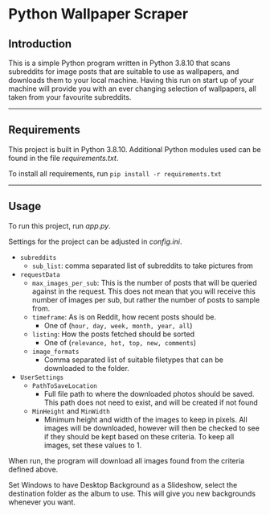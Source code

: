 # Python Wallpaper Scraper
## Introduction

This is a simple Python program written in Python 3.8.10 that scans subreddits for image posts that are suitable to use as wallpapers, and downloads them to your local machine. Having this run on start up of your machine will provide you with an ever changing selection of wallpapers, all taken from your favourite subreddits.

---
## Requirements
This project is built in Python 3.8.10. Additional Python modules used can be found in the file _requirements.txt_.

To install all requirements, run ```pip install -r requirements.txt```

---
## Usage
To run this project, run _app.py_. 

Settings for the project can be adjusted in _config.ini_.
- ```subreddits```
  - ```sub_list```: comma separated list of subreddits to take pictures from
- ```requestData```
  - ```max_images_per_sub```: This is the number of posts that will be queried against in the request. This does not mean that you will receive this number of images per sub, but rather the number of posts to sample from.
  - ```timeframe```: As is on Reddit, how recent posts should be.
    - One of (```hour, day, week, month, year, all```)
  - ```listing```: How the posts fetched should be sorted
    - One of (```relevance, hot, top, new, comments```)
  - ```image_formats```
    - Comma separated list of suitable filetypes that can be downloaded to the folder.
- ```UserSettings```
  - ```PathToSaveLocation```
    - Full file path to where the downloaded photos should be saved. This path does not need to exist, and will be created if not found
  - ```MinHeight``` and ```MinWidth```
    - Minimum height and width of the images to keep in pixels. All images will be downloaded, however will then be checked to see if they should be kept based on these criteria. To keep all images, set these values to 1.

When run, the program will download all images found from the criteria defined above. 

Set Windows to have Desktop Background as a Slideshow, select the destination folder as the album to use. This will give you new backgrounds whenever you want.
